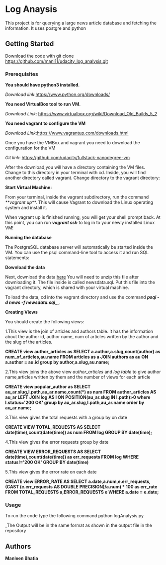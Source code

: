 # Log Anaysis

This project is for querying a large news article database and fetching the information.
It uses postgre and python

## Getting Started

Download the code with git clone https://github.com/mani11/udacity_log_analysis.git

### Prerequisites

**You should have python3 installed.** 

_Download link_:https://www.python.org/downloads/

**You need VirtualBox tool to run VM.**

_Download Link_: https://www.virtualbox.org/wiki/Download_Old_Builds_5_2

**You need vagrant to configure the VM**

_Download Link_:https://www.vagrantup.com/downloads.html

Once you have the VMBox and vagrant you need to download the configuration for the VM

_Git link_: https://github.com/udacity/fullstack-nanodegree-vm

After the download,you will have a directory containing the VM files. Change to this directory in your terminal with cd. Inside, you will find another directory called vagrant. Change directory to the vagrant directory:

**Start Virtual Machine:**

From your terminal, inside the vagrant subdirectory, run the command _**vagrant up_**. This will cause Vagrant to download the Linux operating system and install it.

When vagrant up is finished running, you will get your shell prompt back. At this point, you can run _**vagrant ssh**_ to log in to your newly installed Linux VM!


**Running the database**

The PostgreSQL database server will automatically be started inside the VM. You can use the psql command-line tool to access it and run SQL statements:


**Download the data**

Next, download the data <a href=https://d17h27t6h515a5.cloudfront.net/topher/2016/August/57b5f748_newsdata/newsdata.zip.>here</a> You will need to unzip this file after downloading it. The file inside is called newsdata.sql. Put this file into the vagrant directory, which is shared with your virtual machine.

To load the data, cd into the vagrant directory and use the command **_psql -d news -f newsdata.sql__**_.

**Creating Views**

You should create the following views:

1.This view is the join of articles and authors table. It has the information about the author id, author name, num of articles written by the author and the slug of the articles.

**CREATE view author_articles as SELECT a.author,a.slug,count(author) as num_of_articles,au.name FROM articles as a JOIN authors as au ON a.author = au.id group by author,a.slug,au.name;**

2.This view joins the above view _author_articles_ and _log table_ to give author name,articles written by them and the number of views for each article

**CREATE view popular_author as SELECT au_ar.slug,l.path,au_ar.name,count(*) as num FROM author_articles AS au_ar LEFT JOIN log AS l ON POSITION(au_ar.slug IN l.path)>0 where l.status='200 OK' group by au_ar.slug,l.path,au_ar.name order by au_ar.name;**

3.This view gives the total requests with a group by on date

**CREATE VIEW TOTAL_REQUESTS AS SELECT date(time),count(date(time)) as num FROM log GROUP BY date(time);**

4.This view gives the error requests group by date

**CREATE VIEW ERROR_REQUESTS AS SELECT date(time),count(date(time)) as err_requests FROM log WHERE status!='200 OK' GROUP BY date(time)**

5.This view gives the error rate on each date

**CREATE view ERROR_RATE AS SELECT a.date,a.num,e.err_requests,(CAST (e.err_requests AS DOUBLE PRECISION)/a.num) * 100 as err_rate FROM TOTAL_REQUESTS a,ERROR_REQUESTS e WHERE a.date = e.date;**

### Usage
To run the code type the following command
python logAnalysis.py

_The Output will be in the same format as shown in the output file in the repository

## Authors

**Manleen Bhatia**


